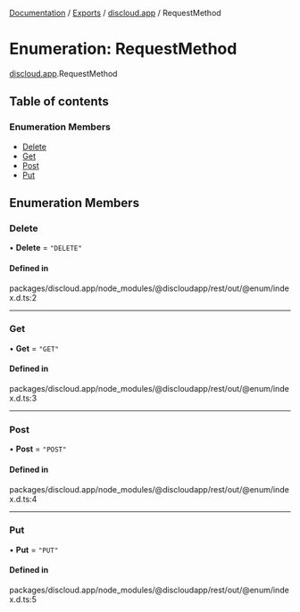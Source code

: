[Documentation](../README.md) / [Exports](../modules.md) / [discloud.app](../modules/discloud_app.md) / RequestMethod

# Enumeration: RequestMethod

[discloud.app](../modules/discloud_app.md).RequestMethod

## Table of contents

### Enumeration Members

- [Delete](discloud_app.RequestMethod.md#delete)
- [Get](discloud_app.RequestMethod.md#get)
- [Post](discloud_app.RequestMethod.md#post)
- [Put](discloud_app.RequestMethod.md#put)

## Enumeration Members

### Delete

• **Delete** = ``"DELETE"``

#### Defined in

packages/discloud.app/node_modules/@discloudapp/rest/out/@enum/index.d.ts:2

___

### Get

• **Get** = ``"GET"``

#### Defined in

packages/discloud.app/node_modules/@discloudapp/rest/out/@enum/index.d.ts:3

___

### Post

• **Post** = ``"POST"``

#### Defined in

packages/discloud.app/node_modules/@discloudapp/rest/out/@enum/index.d.ts:4

___

### Put

• **Put** = ``"PUT"``

#### Defined in

packages/discloud.app/node_modules/@discloudapp/rest/out/@enum/index.d.ts:5
